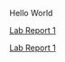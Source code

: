 Hello World

[Lab Report 1](lab-report-1-week-2.html)

[Lab Report 1](https://fantasticfishman.github.io/<your-lab-reports-repo>/lab-report-1-week-2.html)
